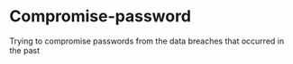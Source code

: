 # Compromise-password
Trying to compromise passwords from the data breaches that occurred in the past
